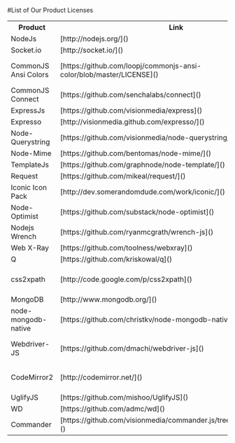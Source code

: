 <!-- <copyright>
Copyright (c) 2012, Motorola Mobility, Inc
All Rights Reserved.
BSD License.

Redistribution and use in source and binary forms, with or without
modification, are permitted provided that the following conditions are met:

  - Redistributions of source code must retain the above copyright notice,
    this list of conditions and the following disclaimer.
  - Redistributions in binary form must reproduce the above copyright
    notice, this list of conditions and the following disclaimer in the
    documentation and/or other materials provided with the distribution.
  - Neither the name of Motorola Mobility nor the names of its contributors
    may be used to endorse or promote products derived from this software
    without specific prior written permission.

THIS SOFTWARE IS PROVIDED BY THE COPYRIGHT HOLDERS AND CONTRIBUTORS "AS IS"
AND ANY EXPRESS OR IMPLIED WARRANTIES, INCLUDING, BUT NOT LIMITED TO, THE
IMPLIED WARRANTIES OF MERCHANTABILITY AND FITNESS FOR A PARTICULAR PURPOSE
ARE DISCLAIMED. IN NO EVENT SHALL THE COPYRIGHT OWNER OR CONTRIBUTORS BE
LIABLE FOR ANY DIRECT, INDIRECT, INCIDENTAL, SPECIAL, EXEMPLARY, OR
CONSEQUENTIAL DAMAGES (INCLUDING, BUT NOT LIMITED TO, PROCUREMENT OF
SUBSTITUTE GOODS OR SERVICES; LOSS OF USE, DATA, OR PROFITS; OR BUSINESS
INTERRUPTION) HOWEVER CAUSED AND ON ANY THEORY OF LIABILITY, WHETHER IN
CONTRACT, STRICT LIABILITY, OR TORT (INCLUDING NEGLIGENCE OR OTHERWISE)
ARISING IN ANY WAY OUT OF THE USE OF THIS SOFTWARE, EVEN IF ADVISED OF THE
POSSIBILITY OF SUCH DAMAGE.
</copyright> -->
 
#List of Our Product Licenses

<table>
    <tr>
        <th>Product</th>
        <th>Link</th>
        <th>License</th>
        <th>Notes</th>
    </tr>
    <tr>
        <td>NodeJs</td>
        <td>[http://nodejs.org/]()</td>
        <td>MIT</td>
        <td></td>
    </tr>
    <tr>
        <td>Socket.io</td>
        <td>[http://socket.io/]()</td>
        <td>MIT</td>
        <td></td>
    </tr>
    <tr>
        <td>CommonJS Ansi Colors</td>
        <td>[https://github.com/loopj/commonjs-ansi-color/blob/master/LICENSE]()</td>
        <td>BSD</td>
        <td>we could go with [https://github.com/marak/colors.js]() if their stuff is more favorable.</td>
    </tr>
    <tr>
        <td>CommonJS Connect</td>
        <td>[https://github.com/senchalabs/connect]()</td>
        <td>MIT</td>
        <td></td>
    </tr>
    <tr>
        <td>ExpressJs</td>
        <td>[https://github.com/visionmedia/express]()</td>
        <td>MIT</td>
        <td></td>
    </tr>
    <tr>
        <td>Expresso</td>
        <td>[http://visionmedia.github.com/expresso/]()</td>
        <td>MIT</td>
        <td></td>
    </tr>
    <tr>
        <td>Node-Querystring</td>
        <td>[https://github.com/visionmedia/node-querystring/]()</td>
        <td>MIT</td>
        <td>Used by Express</td>
    </tr>
    <tr>
        <td>Node-Mime</td>
        <td>[https://github.com/bentomas/node-mime/]()</td>
        <td>MIT</td>
        <td>Used by Express</td>
    </tr>
    <tr>
        <td>TemplateJs</td>
        <td>[https://github.com/graphnode/node-template/]()</td>
        <td>MIT</td>
        <td></td>
    </tr>
    <tr>
        <td>Request</td>
        <td>[https://github.com/mikeal/request/]()</td>
        <td>Apache License 2.0</td>
        <td></td>
    </tr>
    <tr>
        <td>Iconic Icon Pack</td>
        <td>[http://dev.somerandomdude.com/work/iconic/]()</td>
        <td>Creative Commons Attribution Share Alike 3.0 Licnse</td>
        <td>This is used within the CSS3 Github Buttons</td>
    </tr>
    <tr>
        <td>Node-Optimist</td>
        <td>[https://github.com/substack/node-optimist]()</td>
        <td>MIT</td>
        <td></td>
    </tr>
    <tr>
        <td>Nodejs Wrench</td>
        <td>[https://github.com/ryanmcgrath/wrench-js]()</td>
        <td>MIT</td>
        <td></td>
    </tr>
    <tr>
        <td>Web X-Ray</td>
        <td>[https://github.com/toolness/webxray]()</td>
        <td>MPL</td>
        <td></td>
    </tr>
    <tr>
        <td>Q</td>
        <td>[https://github.com/kriskowal/q]()</td>
        <td>MIT</td>
        <td></td>
    </tr>
    <tr>
        <td>css2xpath</td>
        <td>[http://code.google.com/p/css2xpath]()</td>
        <td>MIT</td>
        <td>Used to convert CSS queries to xpath, because webdriver is not able to use compound selectors.</td>
    </tr>
    <tr>
        <td>MongoDB</td>
        <td>[http://www.mongodb.org/]()</td>
        <td>GNU AGPL v3.0</td>
        <td>Storage of scripts and test results.</td>
    </tr>
    <tr>
        <td>node-mongodb-native</td>
        <td>[https://github.com/christkv/node-mongodb-native]()</td>
        <td>Apache License 2.0</td>
        <td>Node.js driver for MongoDB.</td>
    </tr>
    <tr>
        <td>Webdriver-JS</td>
        <td>[https://github.com/dmachi/webdriver-js]()</td>
        <td>BSD and AFL</td>
        <td>Webdriver client implementation (modified version in server/lib/webdriver)</td>
    </tr>
    <tr>
        <td>CodeMirror2</td>
        <td>[http://codemirror.net/]()</td>
        <td>MIT-Style [http://codemirror.net/LICENSE]()</td>
        <td>Used for text editing implementation</td>
    </tr>
    <tr>
        <td>UglifyJS</td>
        <td>[https://github.com/mishoo/UglifyJS]()</td>
        <td>BSD</td>
        <td>Used to clean up code presentation</td>
    </tr>
    <tr>
        <td>WD</td>
        <td>[https://github.com/admc/wd]()</td>
        <td>Not listed</td>
        <td>used to handle web driver</td>
    </tr>
    <tr>
        <td>Commander</td>
        <td>[https://github.com/visionmedia/commander.js/tree/master/examples]()</td>
        <td>MIT</td>
        <td>Used to handle user prompts during the installation script</td>
    </tr>
</table>
